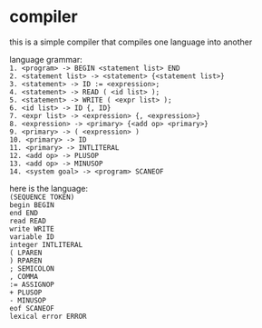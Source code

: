 compiler
========

this is a simple compiler that compiles one language into another

language grammar:
<br />
`1. <program> -> BEGIN <statement list> END`<br />
`2. <statement list> -> <statement> {<statement list>}`<br />
`3. <statement> -> ID := <expression>;`<br />
`4. <statement> -> READ ( <id list> );`<br />
`5. <statement> -> WRITE ( <expr list> );`<br />
`6. <id list> -> ID {, ID}`<br />
`7. <expr list> -> <expression> {, <expression>}`<br />
`8. <expression> -> <primary> {<add op> <primary>}`<br />
`9. <primary> -> ( <expression> )`<br />
`10. <primary> -> ID`<br />
`11. <primary> -> INTLITERAL`<br />
`12. <add op> -> PLUSOP`<br />
`13. <add op> -> MINUSOP`<br />
`14. <system goal> -> <program> SCANEOF`


here is the language:<br />
`(SEQUENCE TOKEN)`<br />
`begin BEGIN`<br />
`end END`<br />
`read READ`<br />
`write WRITE`<br />
`variable ID`<br />
`integer INTLITERAL`<br />
`( LPAREN`<br />
`) RPAREN`<br />
`; SEMICOLON`<br />
`, COMMA`<br />
`:= ASSIGNOP`<br />
`+ PLUSOP`<br />
`- MINUSOP`<br />
`eof SCANEOF`<br />
`lexical error ERROR`<br />
